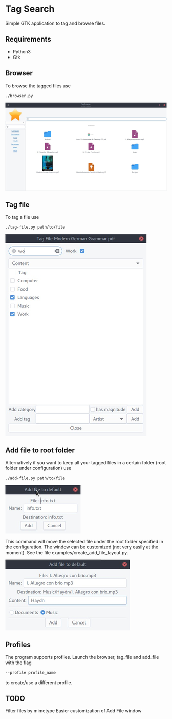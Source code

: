 # Tag Search

Simple GTK application to tag and browse files.

## Requirements

- Python3
- Gtk

## Browser

To browse the tagged files use
```sh
./browser.py
```

![input](https://raw.githubusercontent.com/fdibaldassarre/tag-search/master/pictures/browser.jpg)

## Tag file

To tag a file use
```sh
./tag-file.py path/to/file
```

![input](https://raw.githubusercontent.com/fdibaldassarre/tag-search/master/pictures/tag.jpg)

## Add file to root folder

Alternatively if you want to keep all your tagged files in a certain folder
(root folder under configuration) use
```sh
./add-file.py path/to/file
```

![input](https://raw.githubusercontent.com/fdibaldassarre/tag-search/master/pictures/add_file_base.jpg)

This command will move the selected file under the root folder specified in the configuration.
The window can be customized (not very easily at the moment). See the file examples/create_add_file_layout.py.

![input](https://raw.githubusercontent.com/fdibaldassarre/tag-search/master/pictures/add_file_adv.jpg)

## Profiles

The program supports profiles. Launch the browser, tag_file and add_file with the flag
```sh
--profile profile_name
```
to create/use a different profile.

## TODO

Filter files by mimetype
Easier customization of Add File window
